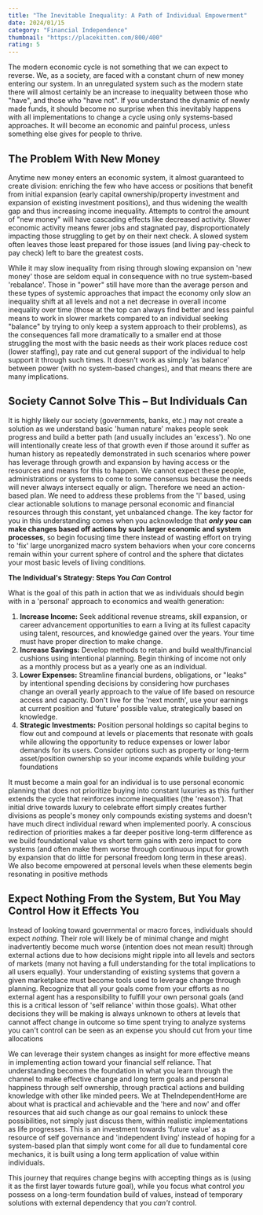 ```yaml
---
title: "The Inevitable Inequality: A Path of Individual Empowerment"
date: 2024/01/15
category: "Financial Independence"
thumbnail: "https://placekitten.com/800/400"
rating: 5
---
```


The modern economic cycle is not something that we can expect to reverse. We, as a society, are faced with a constant churn of new money entering our system. In an unregulated system such as the modern state there will almost certainly be an increase to inequality between those who "have", and those who "have not". If you understand the dynamic of newly made funds, it should become no surprise when this inevitably happens with all implementations to change a cycle using only systems-based approaches. It will become an economic and painful process, unless something else gives for people to thrive.

## The Problem With New Money

Anytime new money enters an economic system, it almost guaranteed to create division: enriching the few who have access or positions that benefit from initial expansion (early capital ownership/property investment and expansion of existing investment positions), and thus widening the wealth gap and thus increasing income inequality. Attempts to control the amount of "new money" will have cascading effects like decreased activity. Slower economic activity means fewer jobs and stagnated pay, disproportionately impacting those struggling to get by on their next check. A slowed system often leaves those least prepared for those issues (and living pay-check to pay check) left to bare the greatest costs.

While it may slow inequality from rising through slowing expansion on 'new money' those are seldom equal in consequence with no true system-based 'rebalance'. Those in "power" still have more than the average person and these types of systemic approaches that impact the economy only slow an inequality shift at all levels and not a net decrease in overall income inequality over time (those at the top can always find better and less painful means to work in slower markets compared to an individual seeking "balance" by trying to only keep a system approach to their problems), as the consequences fall more dramatically to a smaller end at those struggling the most with the basic needs as their work places reduce cost (lower staffing), pay rate and cut general support of the individual to help support it through such times. It doesn't work as simply 'as balance' between power (with no system-based changes), and that means there are many implications.

## Society Cannot Solve This – But Individuals Can

It is highly likely our society (governments, banks, etc.) may not create a solution as we understand basic 'human nature' makes people seek progress and build a better path (and usually includes an 'excess'). No one will intentionally create less of that growth even if those around it suffer as human history as repeatedly demonstrated in such scenarios where power has leverage through growth and expansion by having access or the resources and means for this to happen. We cannot expect these people, administrations or systems to come to some consensus because the needs will never always intersect equally or align. Therefore we need an action-based plan. We need to address these problems from the 'I' based, using clear actionable solutions to manage personal economic and financial resources through this constant, yet unbalanced change. The key factor for you in this understanding comes when you acknowledge that **_only you_ can make changes based off actions by such larger economic and system processes**, so begin focusing time there instead of wasting effort on trying to 'fix' large unorganized macro system behaviors when your core concerns remain within your current sphere of control and the sphere that dictates your most basic levels of living conditions.

**The Individual's Strategy: Steps You *Can* Control**

What is the goal of this path in action that we as individuals should begin with in a 'personal' approach to economics and wealth generation:

1.  **Increase Income:** Seek additional revenue streams, skill expansion, or career advancement opportunities to earn a living at its fullest capacity using talent, resources, and knowledge gained over the years. Your time must have proper direction to make change.
2.  **Increase Savings:** Develop methods to retain and build wealth/financial cushions using intentional planning. Begin thinking of income not only as a monthly process but as a yearly one as an individual. 
3. **Lower Expenses:** Streamline financial burdens, obligations, or "leaks" by intentional spending decisions by considering how purchases change an overall yearly approach to the value of life based on resource access and capacity. Don't live for the 'next month', use your earnings at current position and 'future' possible value, strategically based on knowledge.
4. **Strategic Investments:** Position personal holdings so capital begins to flow out and compound at levels or placements that resonate with goals while allowing the opportunity to reduce expenses or lower labor demands for its users. Consider options such as property or long-term asset/position ownership so your income expands while building your foundations

It must become a main goal for an individual is to use personal economic planning that does not prioritize buying into constant luxuries as this further extends the cycle that reinforces income inequalities (the 'reason'). That initial drive towards luxury to celebrate effort simply creates further divisions as people's money only compounds existing systems and doesn't have much direct individual reward when implemented poorly. A conscious redirection of priorities makes a far deeper positive long-term difference as we build foundational value vs short term gains with zero impact to core systems (and often make them worse through continuous input for growth by expansion that do little for personal freedom long term in these areas). We also become empowered at personal levels when these elements begin resonating in positive methods

## Expect Nothing From the System, But You May Control How it Effects You

Instead of looking toward governmental or macro forces, individuals should expect *nothing*. Their role will likely be of minimal change and might inadvertently become much worse (intention does not mean result) through external actions due to how decisions might ripple into all levels and sectors of markets (many not having a full understanding for the total implications to all users equally). Your understanding of existing systems that govern a given marketplace must become tools used to leverage change through planning. Recognize that all your goals come from your efforts as no external agent has a responsibility to fulfill your own personal goals (and this is a critical lesson of 'self reliance' within those goals). What other decisions they will be making is always unknown to others at levels that cannot affect change in outcome so time spent trying to analyze systems you can't control can be seen as an expense you should cut from your time allocations

We can leverage their system changes as insight for more effective means in implementing action toward your financial self reliance. That understanding becomes the foundation in what you learn through the channel to make effective change and long term goals and personal happiness through self ownership, through practical actions and building knowledge with other like minded peers. We at TheIndependentHome are about what is practical and achievable and the 'here and now' and offer resources that aid such change as our goal remains to unlock these possibilities, not simply just discuss them, within realistic implementations as life progresses. This is an investment towards 'future value' as a resource of self governance and 'independent living' instead of hoping for a system-based plan that simply wont come for all due to fundamental core mechanics, it is built using a long term application of value within individuals.

This journey that requires change begins with accepting things as is (using it as the first layer towards future goal), while you focus what control *you* possess on a long-term foundation build of values, instead of temporary solutions with external dependency that you *can't* control.
